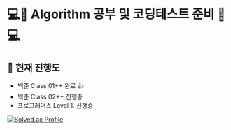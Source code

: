 # 💻📕 Algorithm 공부 및 코딩테스트 준비 📕💻

## 📌 현재 진행도
- 백준 Class 01++ 완료 👍
- 백준 Class 02++ 진행중
- 프로그래머스 Level 1. 진행중



[![Solved.ac Profile](http://mazassumnida.wtf/api/v2/generate_badge?boj=leejiho0304)](https://solved.ac/leejiho0304/)
